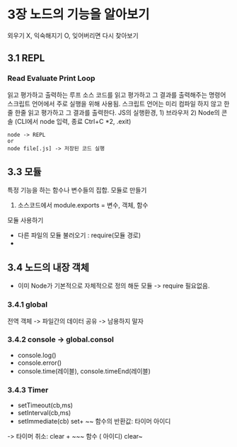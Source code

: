 # 3장 노드의 기능을 알아보기

외우기 X, 익숙해지기 O, 잊어버리면 다시 찾아보기

## 3.1 REPL

### Read Evaluate Print Loop

읽고 평가하고 출력하는 루프
소스 코드를 읽고 평가하고 그 결과를 출력해주는 명령어
스크립트 언어에서 주로 실행을 위해 사용됨.
스크립트 언어는 미리 컴파일 하지 않고 한줄 한줄 읽고 평가하고 그 결과를 출력한다.
JS의 실행환경, 1) 브라우저 2) Node의 콘솔 (CLI에서 node 입력, 종료 Ctrl+C \*2, .exit)

```
node -> REPL
or
node file[.js] -> 저장된 코드 실행
```

## 3.3 모듈

특정 기능을 하는 함수나 변수들의 집합.
모듈로 만들기

1. 소스코드에서 module.exports = 변수, 객체, 함수

모듈 사용하기

- 다른 파일의 모듈 불러오기 : require(모듈 경로)
-

## 3.4 노드의 내장 객체

- 이미 Node가 기본적으로 자체적으로 정의 해둔 모듈 -> require 필요없음.

### 3.4.1 global

전역 객체 -> 파일간의 데이터 공유 -> 남용하지 말자

### 3.4.2 console -> global.consol

- console.log()
- console.error()
- console.time(레이블), console.timeEnd(레이블)

### 3.4.3 Timer

- setTimeout(cb,ms)
- setInterval(cb,ms)
- setImmediate(cb)
  set+ ~~ 함수의 반환값: 타이머 아이디

-> 타이머 취소: clear + ~~~ 함수 ( 아이디)
clear~
